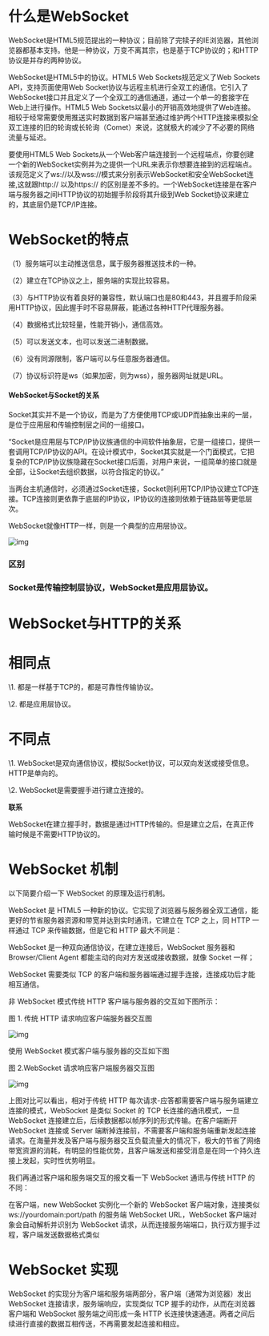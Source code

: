 # **什么是WebSocket**

WebSocket是HTML5规范提出的一种协议；目前除了完犊子的IE浏览器，其他浏览器都基本支持。他是一种协议，万变不离其宗，也是基于TCP协议的；和HTTP协议是并存的两种协议。 

WebSocket是HTML5中的协议。HTML5 Web Sockets规范定义了Web Sockets API，支持页面使用Web Socket协议与远程主机进行全双工的通信。它引入了WebSocket接口并且定义了一个全双工的通信通道，通过一个单一的套接字在Web上进行操作。HTML5 Web Sockets以最小的开销高效地提供了Web连接。相较于经常需要使用推送实时数据到客户端甚至通过维护两个HTTP连接来模拟全双工连接的旧的轮询或长轮询（Comet）来说，这就极大的减少了不必要的网络流量与延迟。 

要使用HTML5 Web Sockets从一个Web客户端连接到一个远程端点，你要创建一个新的WebSocket实例并为之提供一个URL来表示你想要连接到的远程端点。该规范定义了ws://以及wss://模式来分别表示WebSocket和安全WebSocket连接,这就跟http:// 以及https:// 的区别是差不多的。一个WebSocket连接是在客户端与服务器之间HTTP协议的初始握手阶段将其升级到Web Socket协议来建立的，其底层仍是TCP/IP连接。

# **WebSocket的特点**

（1）服务端可以主动推送信息，属于服务器推送技术的一种。

 

（2）建立在TCP协议之上，服务端的实现比较容易。

 

（3）与HTTP协议有着良好的兼容性，默认端口也是80和443，并且握手阶段采用HTTP协议，因此握手时不容易屏蔽，能通过各种HTTP代理服务器。

 

（4）数据格式比较轻量，性能开销小，通信高效。

 

（5）可以发送文本，也可以发送二进制数据。

 

（6）没有同源限制，客户端可以与任意服务器通信。

 

（7）协议标识符是ws（如果加密，则为wss），服务器网址就是URL。

 

 

#### **WebSocket与Socket的关系**

 

Socket其实并不是一个协议，而是为了方便使用TCP或UDP而抽象出来的一层，是位于应用层和传输控制层之间的一组接口。

 

“Socket是应用层与TCP/IP协议族通信的中间软件抽象层，它是一组接口，提供一套调用TCP/IP协议的API。在设计模式中，Socket其实就是一个门面模式，它把复杂的TCP/IP协议族隐藏在Socket接口后面，对用户来说，一组简单的接口就是全部，让Socket去组织数据，以符合指定的协议。”

 

当两台主机通信时，必须通过Socket连接，Socket则利用TCP/IP协议建立TCP连接。TCP连接则更依靠于底层的IP协议，IP协议的连接则依赖于链路层等更低层次。

 

WebSocket就像HTTP一样，则是一个典型的应用层协议。 

 

![img](file:///C:\Users\LTF\AppData\Local\Temp\ksohtml15960\wps1.png) 

 

### **区别**

### **Socket是传输控制层协议，WebSocket是应用层协议。**

 

 

 

 

# **WebSocket与HTTP的关系**

# **相同点**

\1. 都是一样基于TCP的，都是可靠性传输协议。

\2. 都是应用层协议。

# **不同点**

\1. WebSocket是双向通信协议，模拟Socket协议，可以双向发送或接受信息。HTTP是单向的。

\2. WebSocket是需要握手进行建立连接的。

 **联系**

WebSocket在建立握手时，数据是通过HTTP传输的。但是建立之后，在真正传输时候是不需要HTTP协议的。

 

 

 

# **WebSocket 机制**

以下简要介绍一下 WebSocket 的原理及运行机制。

 

WebSocket 是 HTML5 一种新的协议。它实现了浏览器与服务器全双工通信，能更好的节省服务器资源和带宽并达到实时通讯，它建立在 TCP 之上，同 HTTP 一样通过 TCP 来传输数据，但是它和 HTTP 最大不同是：

 

WebSocket 是一种双向通信协议，在建立连接后，WebSocket 服务器和 Browser/Client Agent 都能主动的向对方发送或接收数据，就像 Socket 一样；

WebSocket 需要类似 TCP 的客户端和服务器端通过握手连接，连接成功后才能相互通信。

非 WebSocket 模式传统 HTTP 客户端与服务器的交互如下图所示：

 

图 1. 传统 HTTP 请求响应客户端服务器交互图

![img](file:///C:\Users\LTF\AppData\Local\Temp\ksohtml15960\wps2.png) 

 

 

 

使用 WebSocket 模式客户端与服务器的交互如下图

 

图 2.WebSocket 请求响应客户端服务器交互图

![img](file:///C:\Users\LTF\AppData\Local\Temp\ksohtml15960\wps3.png) 

 

 

 

上图对比可以看出，相对于传统 HTTP 每次请求-应答都需要客户端与服务端建立连接的模式，WebSocket 是类似 Socket 的 TCP 长连接的通讯模式，一旦 WebSocket 连接建立后，后续数据都以帧序列的形式传输。在客户端断开 WebSocket 连接或 Server 端断掉连接前，不需要客户端和服务端重新发起连接请求。在海量并发及客户端与服务器交互负载流量大的情况下，极大的节省了网络带宽资源的消耗，有明显的性能优势，且客户端发送和接受消息是在同一个持久连接上发起，实时性优势明显。

 

我们再通过客户端和服务端交互的报文看一下 WebSocket 通讯与传统 HTTP 的不同：

 

在客户端，new WebSocket 实例化一个新的 WebSocket 客户端对象，连接类似 ws://yourdomain:port/path 的服务端 WebSocket URL，WebSocket 客户端对象会自动解析并识别为 WebSocket 请求，从而连接服务端端口，执行双方握手过程，客户端发送数据格式类似

 

 

# **WebSocket 实现**

WebSocket 的实现分为客户端和服务端两部分，客户端（通常为浏览器）发出 WebSocket 连接请求，服务端响应，实现类似 TCP 握手的动作，从而在浏览器客户端和 WebSocket 服务端之间形成一条 HTTP 长连接快速通道。两者之间后续进行直接的数据互相传送，不再需要发起连接和相应。

 

 

 